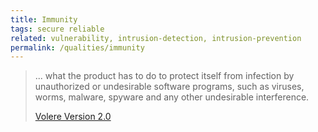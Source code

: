 ```yaml
---
title: Immunity
tags: secure reliable
related: vulnerability, intrusion-detection, intrusion-prevention
permalink: /qualities/immunity
---
```


>... what the product has to do to protect itself from infection by unauthorized or undesirable software programs, such as viruses, worms, malware, spyware and any other undesirable interference.
>
>[Volere Version 2.0](/references/#volere)


